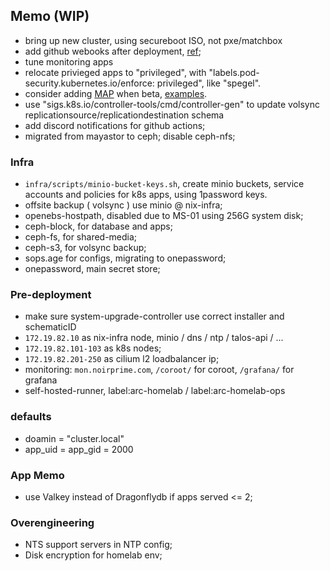 ## Memo (WIP)

- bring up new cluster, using secureboot ISO, not pxe/matchbox
- add github webooks after deployment, [ref](https://fluxcd.io/flux/guides/webhook-receivers/#define-a-git-repository-receiver);
- tune monitoring apps
- relocate privieged apps to "privileged", with "labels.pod-security.kubernetes.io/enforce: privileged", like "spegel".
- consider adding [MAP](https://github.com/kubernetes/enhancements/tree/master/keps/sig-api-machinery/3962-mutating-admission-policies) when beta, [examples](https://github.com/search?q=repo%3Abjw-s-labs%2Fhomelab-ops+MutatingAdmissionPolicy&type=commits).
- use "sigs.k8s.io/controller-tools/cmd/controller-gen" to update volsync replicationsource/replicationdestination schema
- add discord notifications for github actions;
- migrated from mayastor to ceph; disable ceph-nfs;

### Infra

- `infra/scripts/minio-bucket-keys.sh`, create minio buckets, service accounts and policies for k8s apps, using 1password keys.
- offsite backup ( volsync ) use minio @ nix-infra;
- openebs-hostpath, disabled due to MS-01 using 256G system disk;
- ceph-block, for database and apps;
- ceph-fs, for shared-media;
- ceph-s3, for volsync backup;
- sops.age for configs, migrating to onepassword;
- onepassword, main secret store;

### Pre-deployment

- make sure system-upgrade-controller use correct installer and schematicID
- `172.19.82.10` as nix-infra node, minio / dns / ntp / talos-api / ...
- `172.19.82.101-103` as k8s nodes;
- `172.19.82.201-250` as cilium l2 loadbalancer ip;
- monitoring: `mon.noirprime.com`, `/coroot/` for coroot, `/grafana/` for grafana
- self-hosted-runner, label:arc-homelab / label:arc-homelab-ops

### defaults

- doamin = "cluster.local"
- app_uid = app_gid = 2000

### App Memo

- use Valkey instead of Dragonflydb if apps served <= 2;

### Overengineering

- NTS support servers in NTP config;
- Disk encryption for homelab env;
